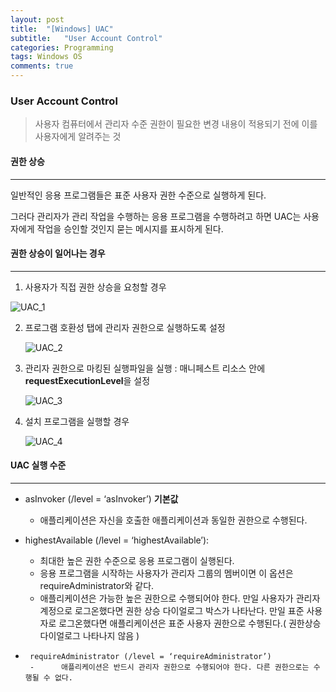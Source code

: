 ```yaml
---
layout: post
title:  "[Windows] UAC"
subtitle:   "User Account Control"
categories: Programming
tags: Windows OS
comments: true
---
```


### User Account Control

> 사용자 컴퓨터에서 관리자 수준 권한이 필요한 변경 내용이 적용되기 전에 이를 사용자에게 알려주는 것



#### 권한 상승

---

일반적인 응용 프로그램들은 표준 사용자 권한 수준으로 실행하게 된다. 

그러다 관리자가 관리 작업을 수행하는 응용 프로그램을 수행하려고 하면 UAC는 사용자에게 작업을 승인할 것인지 묻는 메시지를 표시하게 된다.




#### 권한 상승이 일어나는 경우 

---

1. 사용자가 직접 권한 상승을 요청할 경우

![UAC_1](https://hanareum95.github.io/assets/img/win/UAC_1.png)

2. 프로그램 호환성 탭에 관리자 권한으로 실행하도록 설정

   ![UAC_2](https://hanareum95.github.io/assets/img/win/UAC_2.png)

3. 관리자 권한으로 마킹된 실행파일을 실행 : 매니페스트 리소스 안에 **requestExecutionLevel**을 설정

   ![UAC_3](https://hanareum95.github.io/assets/img/win/UAC_3.png)

4. 설치 프로그램을 실행할 경우

   ![UAC_4](https://hanareum95.github.io/assets/img/win/UAC_4.png)





#### UAC 실행 수준

---

- asInvoker (/level = ‘asInvoker’) **기본값** 

  - 애플리케이션은 자신을 호출한 애플리케이션과 동일한 권한으로 수행된다.
- highestAvailable (/level = ‘highestAvailable’): 


  - 최대한 높은 권한 수준으로 응용 프로그램이 실행된다.
  - 응용 프로그램을 시작하는 사용자가 관리자 그룹의 멤버이면 이 옵션은requireAdministrator와 같다.
  - 애플리케이션은 가능한 높은 권한으로 수행되어야 한다. 만일 사용자가 관리자 계정으로 로그온했다면 권한 상승 다이얼로그 박스가 나타난다. 만일 표준 사용자로 로그온했다면 애플리케이션은 표준 사용자 권한으로 수행된다.( 권한상승 다이얼로그 나타나지 않음 )

-      requireAdministrator (/level = ‘requireAdministrator’)
       -      애플리케이션은 반드시 관리자 권한으로 수행되어야 한다. 다른 권한으로는 수행될 수 없다.
